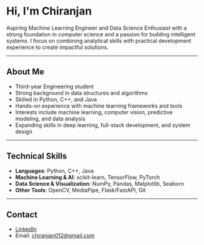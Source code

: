# Hi, I'm Chiranjan

Aspiring Machine Learning Engineer and Data Science Enthusiast with a strong foundation in computer science and a passion for building intelligent systems. I focus on combining analytical skills with practical development experience to create impactful solutions.

---

## About Me  

- Third-year Engineering student 
- Strong background in data structures and algorithms  
- Skilled in Python, C++, and Java  
- Hands-on experience with machine learning frameworks and tools  
- Interests include machine learning, computer vision, predictive modeling, and data analysis  
- Expanding skills in deep learning, full-stack development, and system design  

---

## Technical Skills  

- **Languages**: Python, C++, Java  
- **Machine Learning & AI**: scikit-learn, TensorFlow, PyTorch  
- **Data Science & Visualization**: NumPy, Pandas, Matplotlib, Seaborn  
- **Other Tools**: OpenCV, MediaPipe, Flask/FastAPI, Git  

---

## Contact  

- [LinkedIn](https://www.linkedin.com/in/chiranjan-yathish-2317b531a/)  
- Email: chiranjan012@gmail.com
